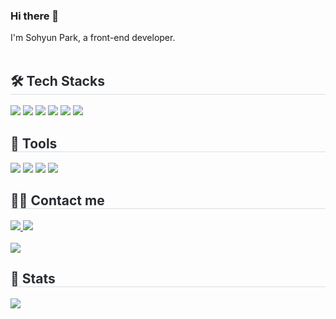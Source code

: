 ### Hi there 👋 
I'm Sohyun Park, a front-end developer.
<br/><br/>

<div style="text-align: left;">
    <h2 style="border-bottom: 1px solid #d8dee4; color: #282d33;"> 🛠️ Tech Stacks </h2> 
    <div style=" text-align: left;"> 
      <img src="https://img.shields.io/badge/HTML5-E34F26?style=for-the-badge&logo=HTML5&logoColor=white">
       <img src="https://img.shields.io/badge/CSS3-1572B6?style=for-the-badge&logo=CSS3&logoColor=white">
      <img src="https://img.shields.io/badge/React-61DAFB?style=for-the-badge&logo=React&logoColor=white">
          <img src="https://img.shields.io/badge/Javascript-F7DF1E?style=for-the-badge&logo=Javascript&logoColor=white">
        <img src="https://img.shields.io/badge/typescript-%23007ACC.svg?style=for-the-badge&logo=typescript&logoColor=white">
          <img src="https://img.shields.io/badge/Redux-764ABC?style=for-the-badge&logo=Redux&logoColor=white">
          <br/></div>
  <div style="text-align: left;"> 
    <h2 style="border-bottom: 1px solid #d8dee4; color: #282d33;"> 🔩 Tools </h2> 
    <div style="text-align: left;">  
          <img src="https://img.shields.io/badge/Git-F05032?style=for-the-badge&logo=Git&logoColor=white">
          <img src="https://img.shields.io/badge/Github-181717?style=for-the-badge&logo=Github&logoColor=white">
          <img src="https://img.shields.io/badge/Figma-F24E1E?style=for-the-badge&logo=Figma&logoColor=white">
          <img src="https://img.shields.io/badge/Notion-000000?style=for-the-badge&logo=Notion&logoColor=white">
    </div> 
    </div>
    </div>
    <div style="text-align: left;">
<h2 style="border-bottom: 1px solid #d8dee4; color: #282d33;"> 🧑‍💻 Contact me </h2> 
    <div style="text-align: left;"> 
      <a href=sohyuuun_2> 
        <img src="https://img.shields.io/badge/Instagram-E4405F?style=for-the-badge&logo=Instagram&logoColor=white&link=sohyuuun_2"> 
      </a>
         <a href=mailto:thgus05061@gmail.com> 
           <img src="https://img.shields.io/badge/Gmail-EA4335?style=for-the-badge&logo=Gmail&logoColor=white&link=mailto:thgus05061@gmail.com"> </a>
          </div>  <br> 
    <div style="text-align: left;"> <a href="https://hits.seeyoufarm.com"> <img src="https://hits.seeyoufarm.com/api/count/incr/badge.svg?url=https%3A%2F%2Fgithub.com%2FSohyunnnn%2F&count_bg=%23000000&title_bg=%23000000&icon=github.svg&icon_color=%23FFFFFF&title=GitHub&edge_flat=false"/></a>
       </div> 
    </div>
    <div style="text-align: left;"> 
    <h2 style="border-bottom: 1px solid #d8dee4; color: #282d33;"> 🏅 Stats </h2> <div style="text-align: left;"> <img src="https://github-readme-stats.vercel.app/api?username=Sohyunnnn&count_private=true&show_icons=true&bg_color=180,ffffff,00000000&title_color=000000&text_color=000000"
         /> </div> 
    </div>



    

    
    

<!--
**Sohyunnnn/Sohyunnnn** is a ✨ _special_ ✨ repository because its `README.md` (this file) appears on your GitHub profile.

Here are some ideas to get you started:

- 🔭 I’m currently working on ...
- 🌱 I’m currently learning ...
- 👯 I’m looking to collaborate on ...
- 🤔 I’m looking for help with ...
- 💬 Ask me about ...
- 📫 How to reach me: ...
- 😄 Pronouns: ...
- ⚡ Fun fact: ...
-->
